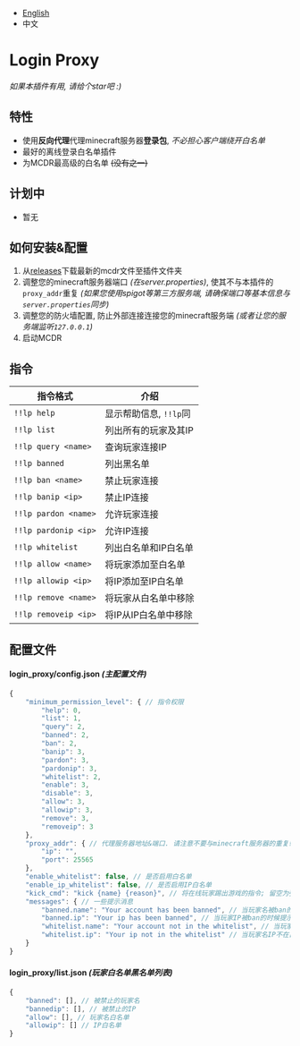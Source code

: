 
- [English](README.MD)
- 中文

# Login Proxy

*如果本插件有用, 请给个star吧 :)*

## 特性

- 使用**反向代理**代理minecraft服务器**登录包**, *不必担心客户端绕开白名单*
- 最好的离线登录白名单插件
- 为MCDR最高级的白名单 ~~(没有之一)~~

## 计划中

- 暂无

## 如何安装&配置

1. 从[releases](https://github.com/kmcsr/login_proxy_mcdr/releases/)下载最新的mcdr文件至插件文件夹
2. 调整您的minecraft服务器端口 _(在server.properties)_, 使其不与本插件的`proxy_addr`重复 _(如果您使用spigot等第三方服务端, 请确保端口等基本信息与`server.properties`同步)_
3. 调整您的防火墙配置, 防止外部连接连接您的minecraft服务端 _(或者让您的服务端监听`127.0.0.1`)_
4. 启动MCDR

## 指令

|              指令格式 | 介绍 |
|----------------------|---|
| `!!lp help`          | 显示帮助信息, `!!lp`同 |
| `!!lp list`          | 列出所有的玩家及其IP |
| `!!lp query <name>`  | 查询玩家连接IP |
| `!!lp banned`        | 列出黑名单 |
| `!!lp ban <name>`    | 禁止玩家连接 |
| `!!lp banip <ip>`    | 禁止IP连接 |
| `!!lp pardon <name>` | 允许玩家连接 |
| `!!lp pardonip <ip>` | 允许IP连接 |
| `!!lp whitelist`     | 列出白名单和IP白名单 |
| `!!lp allow <name>`  | 将玩家添加至白名单 |
| `!!lp allowip <ip>`  | 将IP添加至IP白名单 |
| `!!lp remove <name>` | 将玩家从白名单中移除 |
| `!!lp removeip <ip>` | 将IP从IP白名单中移除 |

## 配置文件

#### login_proxy/config.json _(主配置文件)_

```javascript
{
    "minimum_permission_level": { // 指令权限
        "help": 0,
        "list": 1,
        "query": 2,
        "banned": 2,
        "ban": 2,
        "banip": 3,
        "pardon": 3,
        "pardonip": 3,
        "whitelist": 2,
        "enable": 3,
        "disable": 3,
        "allow": 3,
        "allowip": 3,
        "remove": 3,
        "removeip": 3
    },
    "proxy_addr": { // 代理服务器地址&端口. 请注意不要与minecraft服务器的重复! 否则你电脑可能会崩溃
        "ip": "",
        "port": 25565
    },
    "enable_whitelist": false, // 是否启用白名单
    "enable_ip_whitelist": false, // 是否启用IP白名单
    "kick_cmd": "kick {name} {reason}", // 将在线玩家踢出游戏的指令; 留空为强制断开连接(不推荐)
    "messages": { // 一些提示消息
        "banned.name": "Your account has been banned", // 当玩家名被ban的时候提示
        "banned.ip": "Your ip has been banned", // 当玩家IP被ban的时候提示
        "whitelist.name": "Your account not in the whitelist", // 当玩家名不在白名单的时候提示
        "whitelist.ip": "Your ip not in the whitelist" // 当玩家名IP不在白名单的时候提示
    }
}
```

#### login_proxy/list.json _(玩家白名单黑名单列表)_

```javascript
{
    "banned": [], // 被禁止的玩家名
    "bannedip": [], // 被禁止的IP
    "allow": [], // 玩家名白名单
    "allowip": [] // IP白名单
}
```
